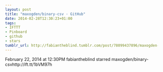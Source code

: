 ```yaml
---
layout: post
title: "maxogden/binary-csv · GitHub"
date: 2014-02-28T12:30:23+01:00
tags:
- IFTTT
- Pinboard
- github
- stars
tumblr_url: http://fabiantheblind.tumblr.com/post/78099437896/maxogden-binary-csv-github
---
```

February 22, 2014 at 12:30PM
fabiantheblind starred maxogden/binary-csvhttp://ift.tt/1bVM97h
